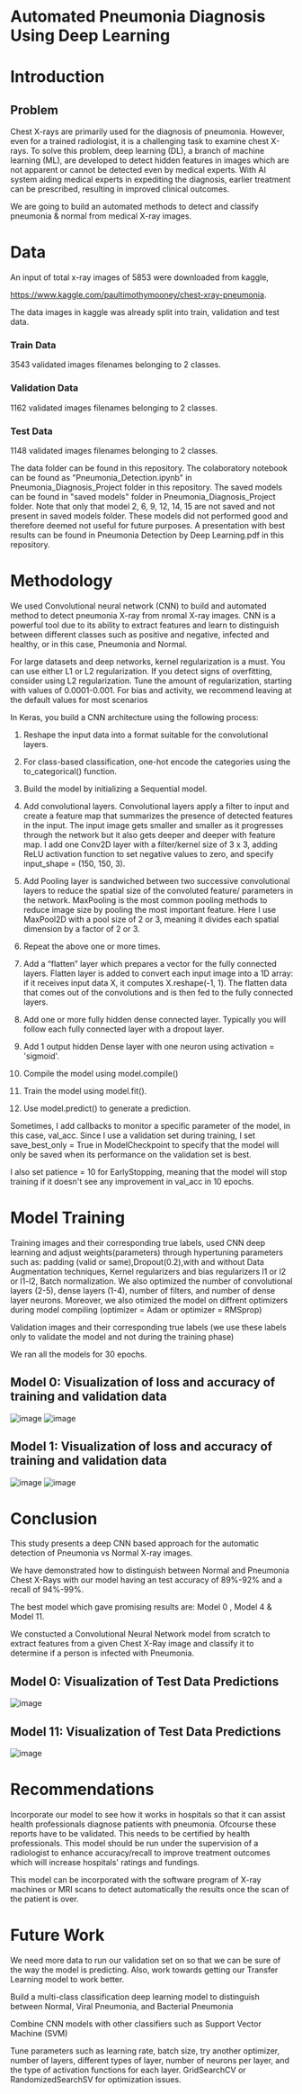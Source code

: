 # Automated Pneumonia Diagnosis Using Deep Learning

# Introduction

## Problem 

Chest X-rays are primarily used for the diagnosis of pneumonia. However, even for a trained radiologist, it is a challenging task to examine chest X-rays. To solve this problem, deep learning (DL), a branch of machine learning (ML), are developed to detect hidden features in images which are not apparent or cannot be detected even by medical experts. With AI system aiding medical experts in expediting the diagnosis, earlier treatment can be prescribed, resulting in improved clinical outcomes.

We are going to build an automated methods to detect and classify pneumonia & normal from medical X-ray images.

# Data

An input of total x-ray images of 5853 were downloaded from kaggle,

https://www.kaggle.com/paultimothymooney/chest-xray-pneumonia.

The data images in kaggle was already split into train, validation and test data. 

### Train Data
3543 validated images filenames belonging to 2 classes.

### Validation Data
1162 validated images filenames belonging to 2 classes.

### Test Data 
1148 validated images filenames belonging to 2 classes.


The data folder can be found in this repository.
The colaboratory notebook can be found as "Pneumonia_Detection.ipynb" in Pneumonia_Diagnosis_Project folder in this repository.
The saved models can be found in "saved models" folder in Pneumonia_Diagnosis_Project folder.
Note that only that model 2, 6, 9, 12, 14, 15 are not saved and not present in saved models folder. These models did not performed good and therefore deemed not useful for future purposes.
A presentation with best results can be found in Pneumonia Detection by Deep Learning.pdf in this repository. 

# Methodology

We used Convolutional neural network (CNN) to build and automated method to detect pneumonia X-ray from nromal X-ray images. CNN is a powerful tool due to its ability to extract features and learn to distinguish between different classes such as positive and negative, infected and healthy, or in this case, Pneumonia and Normal.

For large datasets and deep networks, kernel regularization is a must. You can use either L1 or L2 regularization. If you detect signs of overfitting, consider using L2 regularization. Tune the amount of regularization, starting with values of 0.0001-0.001. For bias and activity, we recommend leaving at the default values for most scenarios

In Keras, you build a CNN architecture using the following process:

1) Reshape the input data into a format suitable for the convolutional layers.

2) For class-based classification, one-hot encode the categories using the to_categorical() function.

3) Build the model  by initializing a Sequential model. 

4) Add convolutional layers. Convolutional layers apply a filter to input and create a feature map that summarizes the presence of detected features in the input.  The input image gets smaller and smaller as it progresses through the network but it also gets deeper and deeper with feature map. I add one Conv2D layer with a filter/kernel size of 3 x 3, adding ReLU activation function to set negative values to zero, and specify input_shape = (150, 150, 3).

5) Add Pooling layer is sandwiched between two successive convolutional layers to reduce the spatial size of the convoluted feature/ parameters in the network. MaxPooling is the most common pooling methods to reduce image size by pooling the most important feature. Here I use MaxPool2D with a pool size of 2 or 3, meaning it divides each spatial dimension by a factor of 2 or 3.

6) Repeat the above one or more times.

7) Add a “flatten” layer which prepares a vector for the fully connected layers. Flatten layer is added to convert each input image into a 1D array: if it receives input data X, it computes X.reshape(-1, 1). The flatten data that comes out of the convolutions and is then fed to the fully connected layers.

8) Add one or more fully hidden dense connected layer. Typically you will follow each fully connected layer with a dropout layer.  

9) Add 1 output hidden Dense layer with one neuron using activation = 'sigmoid'.

10) Compile the model using model.compile()

11) Train the model using model.fit().

12) Use model.predict() to generate a prediction.

Sometimes, I add callbacks to monitor a specific parameter of the model, in this case, val_acc. Since I use a validation set during training, I set save_best_only = True in ModelCheckpoint to specify that the model will only be saved when its performance on the validation set is best.

I also set patience = 10 for EarlyStopping, meaning that the model will stop training if it doesn't see any improvement in val_acc in 10 epochs.


# Model Training

Training images and their corresponding true labels, used CNN deep learning and adjust weights(parameters) through hypertuning parameters such as: padding (valid or same),Dropout(0.2),with and without Data Augmentation techniques, Kernel regularizers and bias regularizers l1 or l2 or l1-l2, Batch normalization. We also optimized the number of convolutional layers (2-5), dense layers (1-4), number of filters, and number of dense layer neurons. Moreover, we also otimized the model on diffrent optimizers during model compiling (optimizer = Adam or optimizer = RMSprop)

Validation images and their corresponding true labels (we use these labels only to validate the model and not during the training phase)

 We ran all the models for 30 epochs.
 
## Model 0: Visualization of loss and accuracy of training and validation data
 
 ![image](https://user-images.githubusercontent.com/53411455/117719412-5f389600-b1ab-11eb-8484-ed4edf7cb94b.png)
 ![image](https://user-images.githubusercontent.com/53411455/117720463-abd0a100-b1ac-11eb-88d7-0230affdf263.png)

## Model 1: Visualization of loss and accuracy of training and validation data
  ![image](https://user-images.githubusercontent.com/53411455/117719618-9b6bf680-b1ab-11eb-9cd8-c529a8a26165.png)
  ![image](https://user-images.githubusercontent.com/53411455/117720494-b4c17280-b1ac-11eb-9b1b-44cee530f4e8.png)

  
# Conclusion

This study presents a deep CNN based approach for the automatic detection of Pneumonia vs Normal X-ray images.

We have demonstrated how to distinguish between Normal and Pneumonia Chest X-Rays with our model having an test accuracy of 89%-92% and a recall of 94%-99%.

The best model which gave promising results are: Model 0 , Model 4 & Model 11.

We constucted a Convolutional Neural Network model from scratch to extract features from a given Chest X-Ray image and classify it to determine if a person is infected with Pneumonia.

## Model 0: Visualization of Test Data Predictions

![image](https://user-images.githubusercontent.com/53411455/117719831-dff79200-b1ab-11eb-80c5-17cbad913c17.png)


## Model 11: Visualization of Test Data Predictions

![image](https://user-images.githubusercontent.com/53411455/117719875-f1d93500-b1ab-11eb-867e-30239eaebc4b.png)


# Recommendations

Incorporate our model to see how it works in hospitals so that it can assist health professionals diagnose patients with pneumonia. Ofcourse these reports have to be validated.  This needs to be certified by health professionals.
This model should be run under the supervision of a radiologist to enhance accuracy/recall to improve treatment outcomes which will increase hospitals' ratings and fundings.

This model can be incorporated with the software program of X-ray machines or MRI scans to detect automatically the results once the scan of the patient is over.
  

# Future Work
  
We need more data to run our validation set on so that we can be sure of the way the model is predicting. Also, work towards getting our Transfer Learning model to work better.

Build a multi-class classification deep learning model to distinguish between Normal, Viral Pneumonia, and Bacterial Pneumonia

Combine CNN models with other classifiers such as Support Vector Machine (SVM)

Tune parameters such as learning rate, batch size, try another optimizer, number of layers, different types of layer, number of neurons per layer, and the type of activation functions for each layer. GridSearchCV or RandomizedSearchSV for optimization issues.  
 

